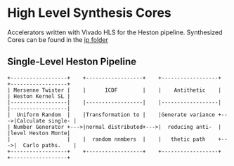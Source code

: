 High Level Synthesis Cores
==========================

Accelerators written with Vivado HLS for the Heston pipeline.
Synthesized Cores can be found in the [ip folder](../ip)

Single-Level Heston Pipeline
----------------------------

```
+------------------+    +------------------+    +------------------+    +------------------+
| Mersenne Twister |    |      ICDF        |    |    Antithetic    |    | Heston Kernel SL |
|------------------|    |------------------|    |------------------|    |------------------|
|  Uniform Random  |    |Transformation to |    |Generate variance +--->|Calculate single- |
| Number Generator +--->|normal distributed+--->|  reducing anti-  |    |level Heston Monte|
|                  |    |  random nnmbers  |    |   thetic path    +--->|  Carlo paths.    |
+------------------+    +------------------+    +------------------+    +------------------+
```
